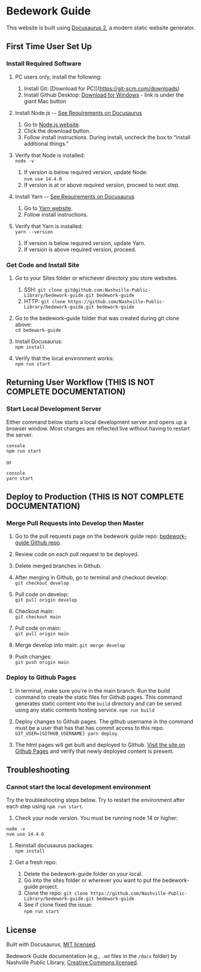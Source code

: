 # Bedework Guide

This website is built using [Docusaurus 2](https://docusaurus.io/), a modern static website generator.

## First Time User Set Up

### Install Required Software

1. PC users only, install the following:
   1. Install Git: [Download for PC]](https://git-scm.com/downloads)
   1. Install Github Desktop: [Download for Windows](https://desktop.github.com/) - link is under the giant Mac button

1. Install Node.js -- [See Requirements on Docusaurus](https://docusaurus.io/docs/installation#requirements)
   1. Go to [Node.js website](https://nodejs.org/en/).
   1. Click the download button.
   1. Follow install instructions. During install, uncheck the box to “install additional things.”

1. Verify that Node is installed:  
`node -v`
   1. If version is below required version, update Node:  
   `nvm use 14.4.0`
   1. If version is at or above required version, proceed to next step.

1. Install Yarn -- [See Requirements on Docusaurus](https://docusaurus.io/docs/installation#requirements)
   1. Go to [Yarn website](https://classic.yarnpkg.com/en/docs/install/#mac-stable).
   1. Follow install instructions.

1. Verify that Yarn is installed:  
`yarn --version`
   1. If version is below required version, update Yarn.
   1. If version is above required version, proceed.

### Get Code and Install Site

1. Go to your Sites folder or whichever directory you store websites.
   1. SSH: `git clone git@github.com:Nashville-Public-Library/bedework-guide.git bedework-guide`
   1. HTTP: `git clone https://github.com/Nashville-Public-Library/bedework-guide.git bedework-guide`

1. Go to the bedework-guide folder that was created during git clone above:  
`cd bedework-guide`

1. Install Docusaurus:  
`npm install`

1. Verify that the local environment works:  
`npm run start`

## Returning User Workflow (THIS IS NOT COMPLETE DOCUMENTATION)

### Start Local Development Server

Either command below starts a local development server and opens up a browser window. Most changes are reflected live without having to restart the server.
```
console
npm run start
```
or
```
console
yarn start
```

## Deploy to Production (THIS IS NOT COMPLETE DOCUMENTATION)

### Merge Pull Requests into Develop then Master

1. Go to the pull requests page on the bedework guide repo: [bedework-guide Github repo](https://github.com/Nashville-Public-Library/bedework-guide/pulls).

1. Review code on each pull request to be deployed.

1. Delete merged branches in Github.

1. After merging in Github, go to terminal and checkout develop:  
`git checkout develop`

1. Pull code on develop:  
`git pull origin develop`

1. Checkout main:  
`git checkout main`

1. Pull code on main:  
`git pull origin main`

1. Merge develop into main:
`git merge develop`

1. Push changes:  
`git push origin main`

### Deploy to Github Pages

1. In terminal, make sure you're in the main branch. Run the build command to create the static files for Github pages. This command generates static content into the `build` directory and can be served using any static contents hosting service.
`npm run build`

1. Deploy changes to Github pages. The github username in the command must be a user that has that has commit access to this repo.  
`GIT_USER=[GITHUB_USERNAME] yarn deploy`

1. The html pages will get built and deployed to Github. [Visit the site on Github Pages](https://nashville-public-library.github.io/bedework-guide/) and verify that newly deployed content is present.

## Troubleshooting

### Cannot start the local development environment

Try the troubleshooting steps below. Try to restart the environment after each step using `npm run start`.

1. Check your node version. You must be running node 14 or higher:
```
node -v
nvm use 14.4.0
```

1. Reinstall docusaurus packages:  
`npm install`

1. Get a fresh repo:
   1. Delete the bedework-guide folder on your local.
   1. Go into the sites folder or wherever you want to put the bedework-guide project.
   1. Clone the repo:
   `git clone https://github.com/Nashville-Public-Library/bedework-guide.git bedework-guide`
   1. See if clone fixed the issue:  
   `npm run start`

## License

Built with Docusaurus, [MIT licensed](/LICENSE.txt).

Bedework Guide documentation (e.g., `.md` files in the `/docs` folder) by Nashville Public Library, [Creative Commons licensed](/License-docs.txt).
